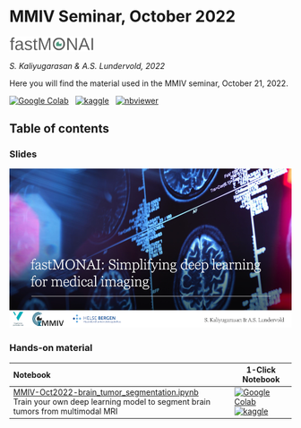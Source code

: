 
# MMIV Seminar, October 2022

<img width=30% src="assets/fastmonai_v1.png"><br>

_S. Kaliyugarasan & A.S. Lundervold, 2022_

Here you will find the material used in the MMIV seminar, October 21, 2022. 

<p>

 [![Google Colab](https://colab.research.google.com/assets/colab-badge.svg)](https://colab.research.google.com/github/MMIV-ML/fastMONAI/blob/master/presentations/MMIV-1022/) &nbsp; [![kaggle](https://camo.githubusercontent.com/a08ca511178e691ace596a95d334f73cf4ce06e83a5c4a5169b8bb68cac27bef/68747470733a2f2f6b6167676c652e636f6d2f7374617469632f696d616765732f6f70656e2d696e2d6b6167676c652e737667)](https://www.kaggle.com/alexanderlundervold/mmiv-oct2022-brain-tumor-segmentation-ipynb) &nbsp; [![nbviewer](https://raw.githubusercontent.com/jupyter/design/master/logos/Badges/nbviewer_badge.svg)](https://nbviewer.org/github/MMIV-ML/fastMONAI/blob/master/presentations/MMIV-1022/)
</p>

## Table of contents 

### Slides

<a href="">![](assets/slides.png)</a>

### Hands-on material

| Notebook    |      1-Click Notebook
|:----------|------|
|  [MMIV-Oct2022-brain_tumor_segmentation.ipynb](https://nbviewer.org/github/MMIV-ML/fastMONAI/blob/master/presentations/MMIV-1022/MMIV-Oct2022-brain_tumor_segmentation.ipynb)  <br>Train your own deep learning model to segment brain tumors from multimodal MRI|[![Google Colab](https://colab.research.google.com/assets/colab-badge.svg)](https://colab.research.google.com/github/MMIV-ML/fastMONAI/blob/master/presentations/MMIV-1022/MMIV-Oct2022-brain_tumor_segmentation.ipynb)<br> [![kaggle](https://camo.githubusercontent.com/a08ca511178e691ace596a95d334f73cf4ce06e83a5c4a5169b8bb68cac27bef/68747470733a2f2f6b6167676c652e636f6d2f7374617469632f696d616765732f6f70656e2d696e2d6b6167676c652e737667)](https://www.kaggle.com/alexanderlundervold/mmiv-oct2022-brain-tumor-segmentation-ipynb)
